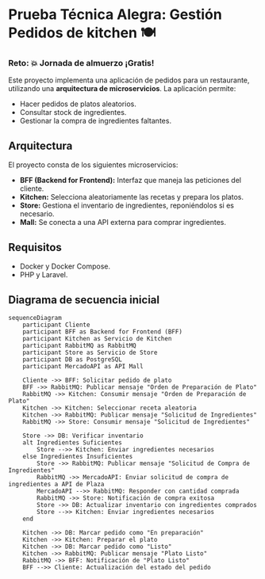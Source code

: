 # Prueba Técnica Alegra: Gestión Pedidos de kitchen 🍽️
### Reto: 💥 Jornada de almuerzo ¡Gratis!

Este proyecto implementa una aplicación de pedidos para un restaurante, utilizando una **arquitectura de microservicios**. La aplicación permite:
- Hacer pedidos de platos aleatorios.
- Consultar stock de ingredientes.
- Gestionar la compra de ingredientes faltantes.

## Arquitectura
El proyecto consta de los siguientes microservicios:
- **BFF (Backend for Frontend):** Interfaz que maneja las peticiones del cliente.
- **Kitchen:** Selecciona aleatoriamente las recetas y prepara los platos.
- **Store:** Gestiona el inventario de ingredientes, reponiéndolos si es necesario.
- **Mall:** Se conecta a una API externa para comprar ingredientes.

## Requisitos
- Docker y Docker Compose.
- PHP y Laravel.

## Diagrama de secuencia inicial
```mermaid
sequenceDiagram
    participant Cliente
    participant BFF as Backend for Frontend (BFF)
    participant Kitchen as Servicio de Kitchen
    participant RabbitMQ as RabbitMQ
    participant Store as Servicio de Store
    participant DB as PostgreSQL
    participant MercadoAPI as API Mall

    Cliente ->> BFF: Solicitar pedido de plato
    BFF ->> RabbitMQ: Publicar mensaje "Orden de Preparación de Plato"
    RabbitMQ ->> Kitchen: Consumir mensaje "Orden de Preparación de Plato"
    Kitchen ->> Kitchen: Seleccionar receta aleatoria
    Kitchen ->> RabbitMQ: Publicar mensaje "Solicitud de Ingredientes"
    RabbitMQ ->> Store: Consumir mensaje "Solicitud de Ingredientes"
    
    Store ->> DB: Verificar inventario
    alt Ingredientes Suficientes
        Store -->> Kitchen: Enviar ingredientes necesarios
    else Ingredientes Insuficientes
        Store ->> RabbitMQ: Publicar mensaje "Solicitud de Compra de Ingredientes"
        RabbitMQ ->> MercadoAPI: Enviar solicitud de compra de ingredientes a API de Plaza
        MercadoAPI -->> RabbitMQ: Responder con cantidad comprada
        RabbitMQ ->> Store: Notificación de compra exitosa
        Store ->> DB: Actualizar inventario con ingredientes comprados
        Store -->> Kitchen: Enviar ingredientes necesarios
    end

    Kitchen ->> DB: Marcar pedido como "En preparación"
    Kitchen ->> Kitchen: Preparar el plato
    Kitchen ->> DB: Marcar pedido como "Listo"
    Kitchen ->> RabbitMQ: Publicar mensaje "Plato Listo"
    RabbitMQ ->> BFF: Notificación de "Plato Listo"
    BFF -->> Cliente: Actualización del estado del pedido

```